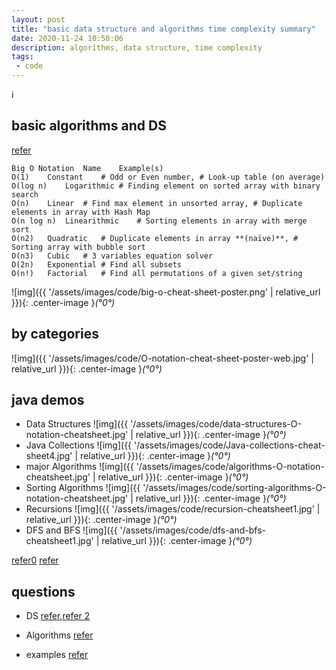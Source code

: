```yaml
---
layout: post
title: "basic data structure and algorithms time complexity summary"
date: 2020-11-24 10:50:06
description: algorithms, data structure, time complexity
tags: 
 - code
---
```

i

## basic algorithms and DS
[refer](https://www.bigocheatsheet.com/)

```
Big O Notation	Name	Example(s)
O(1)	Constant	# Odd or Even number, # Look-up table (on average)
O(log n)	Logarithmic	# Finding element on sorted array with binary search
O(n)	Linear	# Find max element in unsorted array, # Duplicate elements in array with Hash Map
O(n log n)	Linearithmic	# Sorting elements in array with merge sort
O(n2)	Quadratic	# Duplicate elements in array **(naïve)**, # Sorting array with bubble sort
O(n3)	Cubic	# 3 variables equation solver
O(2n)	Exponential	# Find all subsets
O(n!)	Factorial	# Find all permutations of a given set/string
```
![img]({{ '/assets/images/code/big-o-cheat-sheet-poster.png' | relative_url }}){: .center-image }*(°0°)*

## by categories
![img]({{ '/assets/images/code/O-notation-cheat-sheet-poster-web.jpg' | relative_url }}){: .center-image }*(°0°)*

## java demos
- Data Structures
![img]({{ '/assets/images/code/data-structures-O-notation-cheatsheet.jpg' | relative_url }}){: .center-image }*(°0°)*
- Java Collections
![img]({{ '/assets/images/code/Java-collections-cheat-sheet4.jpg' | relative_url }}){: .center-image }*(°0°)*
- major Algorithms
![img]({{ '/assets/images/code/algorithms-O-notation-cheatsheet.jpg' | relative_url }}){: .center-image }*(°0°)*
- Sorting Algorithms
![img]({{ '/assets/images/code/sorting-algorithms-O-notation-cheatsheet.jpg' | relative_url }}){: .center-image }*(°0°)*
- Recursions
![img]({{ '/assets/images/code/recursion-cheatsheet1.jpg' | relative_url }}){: .center-image }*(°0°)*
- DFS and BFS
![img]({{ '/assets/images/code/dfs-and-bfs-cheatsheet1.jpg' | relative_url }}){: .center-image }*(°0°)*

[refer0](https://www.lavivienpost.com/big-o-notation-interview-questions/)
[refer](https://medium.com/javarevisited/data-types-common-algorithms-time-complexity-and-data-structures-23a06a68a355)

## questions
- DS
[refer](https://www.geeksforgeeks.org/data-structures/),[refer 2](https://www.scaler.com/topics/data-structures/)

- Algorithms
[refer](https://www.geeksforgeeks.org/top-10-algorithms-in-interview-questions/)

- examples
[refer](https://www.programcreek.com/2012/11/top-10-algorithms-for-coding-interview/)
